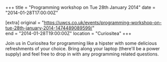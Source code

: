 +++
title = "Programming workshop on Tue 28th January 2014"
date = "2014-01-28T17:00:00Z"

[extra]
original = "https://uwcs.co.uk/events/programming-workshop-on-tue-28th-january-2014-1474489089599/"    
end = "2014-01-28T19:00:00Z"
location = "Curiositea"
+++

Join us in Curiositea for programming like a hipster with some delicious refreshments of your choice. Bring along your laptop (there'll be a power supply) and feel free to drop in with any programming related questions.

